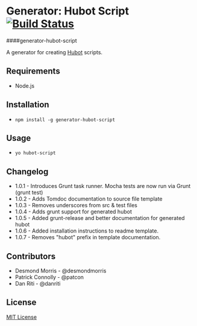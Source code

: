 # Generator: Hubot Script [![Build Status](https://secure.travis-ci.org/desmondmorris/generator-hubot-script.png?branch=master)](https://travis-ci.org/desmondmorris/generator-hubot-script)

####generator-hubot-script

A generator for creating [Hubot](http://hubot.github.com) scripts.

## Requirements
- Node.js

## Installation
- `npm install -g generator-hubot-script`

## Usage
- `yo hubot-script`

## Changelog
- 1.0.1 - Introduces Grunt task runner.  Mocha tests are now run via Grunt (grunt test)
- 1.0.2 - Adds Tomdoc documentation to source file template
- 1.0.3 - Removes underscores from src & test files
- 1.0.4 - Adds grunt support for generated hubot
- 1.0.5 - Added grunt-release and better documentation for generated hubot
- 1.0.6 - Added installation instructions to readme template.
- 1.0.7 - Removes "hubot" prefix in template documentation.

## Contributors
- Desmond Morris - @desmondmorris
- Patrick Connolly - @patcon
- Dan Riti - @danriti

## License

[MIT License](http://en.wikipedia.org/wiki/MIT_License)
